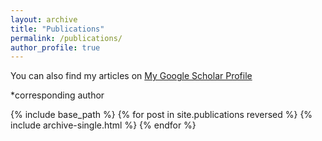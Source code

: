 ```yaml
---
layout: archive
title: "Publications"
permalink: /publications/
author_profile: true
---
```


You can also find my articles on [My Google Scholar Profile](https://scholar.google.com/citations?user=0Uy0GnoAAAAJ&hl=en)

\*corresponding author

{% include base_path %}
{% for post in site.publications reversed %}
{% include archive-single.html %}
{% endfor %}

